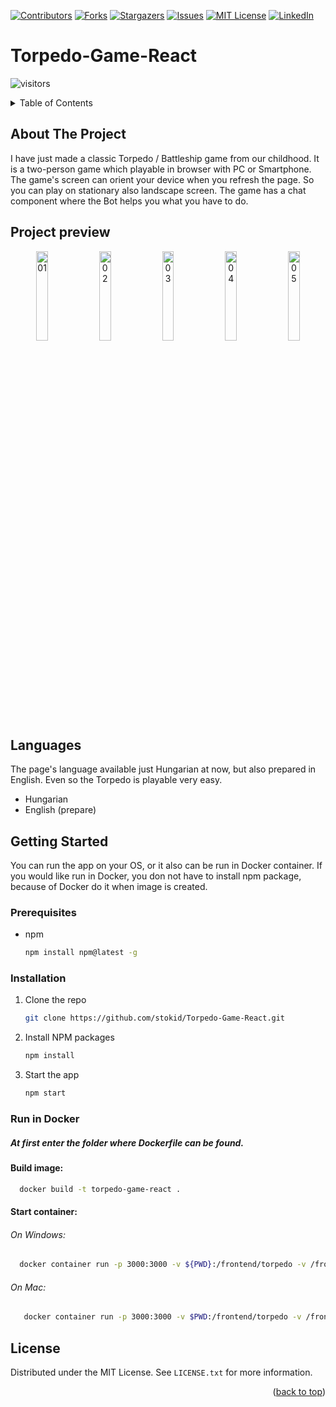 <a name="readme-top"></a>


[![Contributors][contributors-shield]][contributors-url]
[![Forks][forks-shield]][forks-url]
[![Stargazers][stars-shield]][stars-url]
[![Issues][issues-shield]][issues-url]
[![MIT License][license-shield]][license-url]
[![LinkedIn][linkedin-shield]][linkedin-url]


# Torpedo-Game-React
![visitors](https://visitor-badge.glitch.me/badge?right_color=teal&page_id=stokid/Torpedo-Game-React)

<!-- TABLE OF CONTENTS -->
<details>
  <summary>Table of Contents</summary>
  <ol>
    <li>
      <a href="#about-the-project">About The Project</a>
    </li>
    <li><a href="#project-preview">Project preview</a></li>
    <li><a href="#languages">Languages</a></li>
    <li>
      <a href="#getting-started">Getting Started</a>
      <ul>
        <li><a href="#prerequisites">Prerequisites</a></li>
        <li><a href="#installation">Installation</a></li>
        <li><a href="#run-in-docker">Run in Docker</a></li>
      </ul>
    </li>
    <li><a href="#license">License</a></li>
  </ol>
</details>



<!-- ABOUT THE PROJECT -->
## About The Project

I have just made a classic Torpedo / Battleship game from our childhood. It is a two-person game which playable in browser with PC or Smartphone.
The game's screen can orient your device when you refresh the page. So you can play on stationary also landscape screen.
The game has a chat component where the Bot helps you what you have to do.

<!-- PROJECT PREVIEW -->
## Project preview

<p align="center">
   <img width="19.2%" alt="01" src="https://user-images.githubusercontent.com/45713192/216114872-2ee870f0-3478-4599-92e3-77eb2b69e9cb.PNG"> 
   <img width="19.2%" alt="02" src="https://user-images.githubusercontent.com/45713192/216117126-b50604b6-31d5-476c-8c83-ce6ebfe5ce6d.PNG"> 
   <img width="19.2%" alt="03" src="https://user-images.githubusercontent.com/45713192/216117312-94748a13-e997-46b4-8d3e-c56c35af088f.PNG"> 
   <img width="19.2%" alt="04" src="https://user-images.githubusercontent.com/45713192/216122225-ef8d767a-e93b-4176-8614-397b07eb8895.PNG"> 
   <img width="19.2%" alt="05" src="https://user-images.githubusercontent.com/45713192/216122009-b221b361-baf3-4968-9b41-ca8d7c1b838d.png"> 
</p>

## Languages
The page's language available just Hungarian at now, but also prepared in English. Even so the Torpedo is playable very easy.

- Hungarian
- English (prepare)

<!-- GETTING STARTED -->
## Getting Started

You can run the app on your OS, or it also can be run in Docker container. If you would like run in Docker, you don not have to install npm package, because of Docker do it when image is created.

### Prerequisites

* npm
  ```sh
  npm install npm@latest -g
  ```

### Installation

1. Clone the repo
   ```sh
   git clone https://github.com/stokid/Torpedo-Game-React.git
   ```
3. Install NPM packages
   ```sh
   npm install
   ```
4. Start the app
   ```js
   npm start
   ```

### Run in Docker
##### At first enter the folder where Dockerfile can be found.
#### Build image:
 ```sh
   docker build -t torpedo-game-react .
   ```
#### Start container:
###### On Windows:
 ```sh
   docker container run -p 3000:3000 -v ${PWD}:/frontend/torpedo -v /frontend/torpedo/node_modules -v /frontend/torpedo/.git --name torpedo-game-react-app torpedo-game-react
   ```
###### On Mac:
```sh
   docker container run -p 3000:3000 -v $PWD:/frontend/torpedo -v /frontend/torpedo/node_modules -v /frontend/torpedo/.git --name torpedo-game-react-app torpedo-game-react
   ```


<!-- LICENSE -->
## License

Distributed under the MIT License. See `LICENSE.txt` for more information.

<p align="right">(<a href="#readme-top">back to top</a>)</p>



<!-- MARKDOWN LINKS & IMAGES -->
<!-- https://www.markdownguide.org/basic-syntax/#reference-style-links -->
[contributors-shield]: https://img.shields.io/github/contributors/stokid/Torpedo-Game-React.svg?style=for-the-badge
[contributors-url]: https://github.com/stokid/Torpedo-Game-React/graphs/contributors
[forks-shield]: https://img.shields.io/github/forks/stokid/Torpedo-Game-React.svg?style=for-the-badge
[forks-url]: https://github.com/stokid/Torpedo-Game-React/network/members
[stars-shield]: https://img.shields.io/github/stars/stokid/Torpedo-Game-React.svg?style=for-the-badge
[stars-url]: https://github.com/stokid/Torpedo-Game-React/stargazers
[issues-shield]: https://img.shields.io/github/issues/stokid/Torpedo-Game-React.svg?style=for-the-badge
[issues-url]: https://github.com/stokid/Torpedo-Game-React/issues
[license-shield]: https://img.shields.io/github/license/stokid/Torpedo-Game-React.svg?style=for-the-badge
[license-url]: https://github.com/stokid/Torpedo-Game-React/master/LICENSE.txt
[linkedin-shield]: https://img.shields.io/badge/-LinkedIn-black.svg?style=for-the-badge&logo=linkedin&colorB=555
[linkedin-url]: https://linkedin.com/in/david-stokinger-199413206
